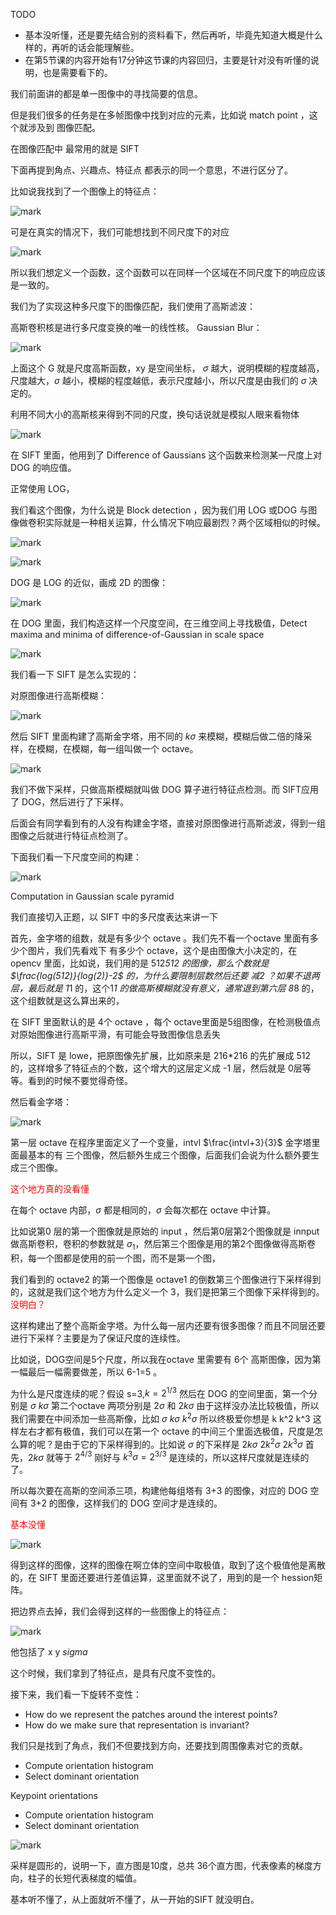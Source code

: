 

TODO

- 基本没听懂，还是要先结合别的资料看下，然后再听，毕竟先知道大概是什么样的，再听的话会能理解些。
- 在第5节课的内容开始有17分钟这节课的内容回归，主要是针对没有听懂的说明，也是需要看下的。

我们前面讲的都是单一图像中的寻找简要的信息。

但是我们很多的任务是在多帧图像中找到对应的元素，比如说 match point ，这个就涉及到 图像匹配。

在图像匹配中 最常用的就是 SIFT

下面再提到角点、兴趣点、特征点 都表示的同一个意思，不进行区分了。

比如说我找到了一个图像上的特征点：

![mark](http://pacdb2bfr.bkt.clouddn.com/blog/image/180809/HdIC6e84ik.png?imageslim)

可是在真实的情况下，我们可能想找到不同尺度下的对应

![mark](http://pacdb2bfr.bkt.clouddn.com/blog/image/180809/3e1FmabHFc.png?imageslim)

所以我们想定义一个函数，这个函数可以在同样一个区域在不同尺度下的响应应该是一致的。

我们为了实现这种多尺度下的图像匹配，我们使用了高斯滤波：

高斯卷积核是进行多尺度变换的唯一的线性核。
Gaussian Blur：

![mark](http://pacdb2bfr.bkt.clouddn.com/blog/image/180809/ijj0B1EiBf.png?imageslim)

上面这个 G 就是尺度高斯函数，xy 是空间坐标， $\sigma$ 越大，说明模糊的程度越高，尺度越大，$\sigma$ 越小，模糊的程度越低，表示尺度越小，所以尺度是由我们的 $\sigma$ 决定的。

利用不同大小的高斯核来得到不同的尺度，换句话说就是模拟人眼来看物体

![mark](http://pacdb2bfr.bkt.clouddn.com/blog/image/180809/4ELgia0Ffc.png?imageslim)


在 SIFT 里面，他用到了 Difference of Gaussians 这个函数来检测某一尺度上对 DOG 的响应值。

正常使用 LOG，

我们看这个图像，为什么说是 Block detection ，因为我们用 LOG 或DOG 与图像做卷积实际就是一种相关运算，什么情况下响应最剧烈？两个区域相似的时候。

![mark](http://pacdb2bfr.bkt.clouddn.com/blog/image/180809/J6L0hHa7gB.png?imageslim)


![mark](http://pacdb2bfr.bkt.clouddn.com/blog/image/180809/Lk0jklB8h9.png?imageslim)

DOG 是 LOG 的近似，画成 2D 的图像：

![mark](http://pacdb2bfr.bkt.clouddn.com/blog/image/180809/h5CC9Dchm8.png?imageslim)

在 DOG 里面，我们构造这样一个尺度空间，在三维空间上寻找极值，Detect maxima and minima of difference-of-Gaussian in scale space

![mark](http://pacdb2bfr.bkt.clouddn.com/blog/image/180809/LBk5ecIiBj.png?imageslim)


我们看一下 SIFT 是怎么实现的：

对原图像进行高斯模糊：

![mark](http://pacdb2bfr.bkt.clouddn.com/blog/image/180809/3lAdkE3I4B.png?imageslim)

然后 SIFT 里面构建了高斯金字塔，用不同的 $k\sigma$ 来模糊，模糊后做二倍的降采样，在模糊，在模糊，每一组叫做一个 octave。

![mark](http://pacdb2bfr.bkt.clouddn.com/blog/image/180809/aKIcDf1508.png?imageslim)

我们不做下采样，只做高斯模糊就叫做 DOG 算子进行特征点检测。而 SIFT应用了 DOG，然后进行了下采样。

后面会有同学看到有的人没有构建金字塔，直接对原图像进行高斯滤波，得到一组图像之后就进行特征点检测了。

下面我们看一下尺度空间的构建：

![mark](http://pacdb2bfr.bkt.clouddn.com/blog/image/180810/mK64Kd1gmF.png?imageslim)

Computation in Gaussian scale pyramid

我们直接切入正题，以 SIFT 中的多尺度表达来讲一下

首先，金字塔的组数，就是有多少个 octave 。我们先不看一个octave 里面有多少个图片，我们先看戏下 有多少个 octave，这个是由图像大小决定的，在opencv 里面，比如说，我们用的是 512*512 的图像，那么个数就是 $\frac{log(512)}{log(2)}-2$ 的，为什么要限制层数然后还要 减2 ？如果不退两层，最后就是 1*1 的，这个1*1 的做高斯模糊就没有意义，通常退到第六层 8*8 的，这个组数就是这么算出来的，

在 SIFT 里面默认的是 4个 octave ，每个 octave里面是5组图像，在检测极值点对原始图像进行高斯平滑，有可能会导致图像信息丢失

所以，SIFT 是 lowe，把原图像先扩展，比如原来是 216*216 的先扩展成 512 的，这样增多了特征点的个数，这个增大的这层定义成 -1 层，然后就是 0层等等。看到的时候不要觉得奇怪。

然后看金字塔：


![mark](http://pacdb2bfr.bkt.clouddn.com/blog/image/180810/GLK46KI2aB.png?imageslim)

第一层 octave 在程序里面定义了一个变量，intvl $\frac{intvl+3}{3}$ 金字塔里面最基本的有 三个图像，然后额外生成三个图像，后面我们会说为什么额外要生成三个图像。

<span style="color:red;">这个地方真的没看懂</span>

在每个 octave 内部，$\sigma$ 都是相同的，$\sigma$ 会每次都在 octave 中计算。

比如说第0 层的第一个图像就是原始的 input ，然后第0层第2个图像就是 innput 做高斯卷积，卷积的参数就是 $\sigma_1$，然后第三个图像是用的第2个图像做得高斯卷积，每一个图都是使用的前一个图，而不是第一个图，

我们看到的 octave2 的第一个图像是 octave1 的倒数第三个图像进行下采样得到的，这就是我们这个地方为什么定义一个 3，我们是把第三个图像下采样得到的。<span style="color:red;">没明白？</span>

这样构建出了整个高斯金字塔。为什么每一层内还要有很多图像？而且不同层还要进行下采样？主要是为了保证尺度的连续性。

比如说，DOG空间是5个尺度，所以我在octave 里需要有 6个 高斯图像，因为第一幅最后一幅需要做差，所以 6-1=5 。

为什么是尺度连续的呢？假设 s=3,$k=2^{1/3}$ 然后在 DOG 的空间里面，第一个分别是 $\sigma$ $k\sigma$ 第二个octave 两项分别是 $2\sigma$ 和 $2k\sigma$ 由于这样没办法比较极值，所以我们需要在中间添加一些高斯像，比如 $\sigma$ $k\sigma$ $k^2\sigma$ 所以终极爱你想是 k k^2 k^3 这样左右才都有极值，我们可以在第一个 octave 的中间三个里面选极值，尺度是怎么算的呢？是由于它的下采样得到的。比如说 $\sigma$ 的下采样是 $2k\sigma$ $2k^2\sigma$ $2k^3\sigma$ 首先，$2k\sigma$ 就等于 $2^{4/3}$ 刚好与 $k^3\sigma=2^{3/3}$ 是连续的，所以这样尺度就是连续的了。

所以每次要在高斯的空间添三项，构建他每组塔有 3+3 的图像，对应的 DOG 空间有 3+2 的图像，这样我们的 DOG 空间才是连续的。

<span style="color:red;">基本没懂</span>

![mark](http://pacdb2bfr.bkt.clouddn.com/blog/image/180810/93jClCdKEi.png?imageslim)

得到这样的图像，这样的图像在啊立体的空间中取极值，取到了这个极值他是离散的，在 SIFT 里面还要进行差值运算，这里面就不说了，用到的是一个 hession矩阵。

把边界点去掉，我们会得到这样的一些图像上的特征点：

![mark](http://pacdb2bfr.bkt.clouddn.com/blog/image/180810/I9dK21c9gd.png?imageslim)

他包括了 x y $sigma$

这个时候，我们拿到了特征点，是具有尺度不变性的。

接下来，我们看一下旋转不变性：

- How do we represent the patches around the interest points?
- How do we make sure that representation is invariant?

我们只是找到了角点，我们不但要找到方向，还要找到周围像素对它的贡献。

- Compute orientation histogram
- Select dominant orientation


Keypoint orientations

- Compute orientation histogram
- Select dominant orientation

![mark](http://pacdb2bfr.bkt.clouddn.com/blog/image/180810/4l75ak2f9h.png?imageslim)

采样是圆形的，说明一下，直方图是10度，总共 36个直方图，代表像素的梯度方向，柱子的长短代表梯度的幅值。



基本听不懂了，从上面就听不懂了，从一开始的SIFT 就没明白。
